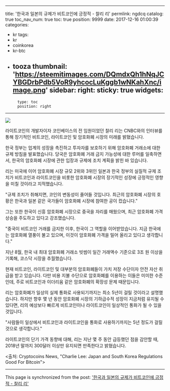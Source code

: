 
---
title: '한국과 일본의 규제가 비트코인에 긍정적 - 찰리 리'
permlink: ngdcq
catalog: true
toc_nav_num: true
toc: true
position: 9999
date: 2017-12-16 01:00:39
categories:
- kr
tags:
- kr
- coinkorea
- kr-btc
- tooza
thumbnail: 'https://steemitimages.com/DQmdxQh1hNqJCYBGDrbPdb5VoR9yhcocLuKggb1wNKahXnc/image.png'
sidebar:
    right:
        sticky: true
widgets:
    -
        type: toc
        position: right
---


![](https://steemitimages.com/DQmdxQh1hNqJCYBGDrbPdb5VoR9yhcocLuKggb1wNKahXnc/image.png)

라이트코인의 개발자이자 코인베이스의 전 임원이었던 찰리 리는 CNBC와의 인터뷰를 통해 장기적인 비트코인, 라이트코인 및 암호화폐 시장의 미래를 밝혔습니다.

한국 정부는 업계의 성장을 촉진하고 투자자를 보호하기 위해  암호화폐 거래소에 대한 규제 방침을 발표했습니다.  당국은 암호화폐 거래 금지 가능성에 대한 루머를 일축하면서, 한국의 암호화폐 시장에 관한 입장과 규제에 조치 계획을 밝힌 바 있습니다. 

리는 미국에 이어 암호화폐 시장 규모 2위와 3위인 일본과 한국 정부의 실질적 규제 조치가 비트코인과 라이트코인을 비롯한 암호화폐 시장의 장기적인 성장에 긍정적인 영향을 미칠 것이라고 지적했습니다. 

"규제 조치가 취해지면, 코인의 변동성이 줄어들 것입니다.  최근의 암호화폐 시장의 호황은  한국과 일본 같은 국가들이 암호화폐 시장에 참여한 공이 컸습니다."

그는 또한 한국이 신흥 암호화폐 시장으로 중국을 자리를 매웠으며, 최근 암호화폐 가격 상승을 주도하고 있다고 강조했습니다.

"중국이 비트코인 거래를 금지한 이후, 한국이 그 역할을 이어받았습니다.  지금 한국에는 암호화폐 열풍이 불고 있으며, 이것이 암호화폐 가격을 밀어 올리고 있다고 생각합니다."

지난 8월, 한국 내 최대 암호화폐 거래소 빗썸이 일간 거래액수 기준으로 3조 원 이상을 기록해, 코스닥 시장을 추월했습니다. 

현재 비트코인, 라이트코인 및 대부분의 암호화폐들이 가치 저장 수단이자 안전 자산 취급을 받고 있습니다.  다만 비용 지불 수단으로 암호화폐를 이용하는 이들은 미미한 수준인데, 주로 비트코인과 이더리움 같은 암호화폐의  확장성 문제 때문입니다. 

리는 암호화폐가 일상의 실제 통화로 사용되기까지는 최소 5년이 걸릴 것이라고 설명했습니다.  하지만 향후 몇 년 동안 암호화폐 시장의 기하급수적 성장이 지금처럼 유지될 수 있다면, 리의 예상보다 빠르게 비트코인이나 라이트코인이 일상적인 통화가 될 수 있을 것입니다.

"사람들이 일상에서 비트코인과 라이트코인을 통화로 사용하기까지는 5년 정도가 걸릴 것으로 생각합니다."

라이트코인의  단기 가격 동향에 대해, 리는 지난 몇 주 동안 급등했던 점을 감안할 때, 2018년 말까지 300달러 이상만 유지되면 만족한다고 밝혔습니다.

<출처: Cryptocoins News, "Charlie Lee: Japan and South Korea Regulations Good For Bitcoin">

- - -

This page is synchronized from the post: ['한국과 일본의 규제가 비트코인에 긍정적 - 찰리 리'](https://steemit.com/@pius.pius/ngdcq)
